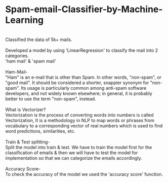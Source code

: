 # Spam-email-Classifier-by-Machine-Learning
<br>
Classified the data of 5k+ mails.
<br>
<br>
Developed a model by using 'LinearRegression' to classify the mail into 2 categories.
<br>
'ham mail' & 'spam mail'
<br>
<br>
Ham-Mail-
<br>
"Ham" is an e-mail that is other than Spam. In other words, "non-spam", or "good mail". It should be considered a shorter, snappier synonym for "non-spam". Its usage is particularly common among anti-spam software developers, and not widely known elsewhere; in general, it is probably better to use the term "non-spam", instead.
<br>
<br>
What is Vectorizer?
<br>
Vectorization is the process of converting words into numbers is called Vectorization, It is a methodology in NLP to map words or phrases from vocabulary to a corresponding vector of real numbers which is used to find word predictions, similarities, etc.
<br>
<br>
Train & Test splitting-
<br>
Split the model into train & test. We have to train the model first for the classification of emails & then we will have to test the model for implementation so that we can categorize the emails accordingly.
<br>
<br>
Accuracy Score-
<br>
To check the accuracy of the model we used the 'accuracy score' function.

